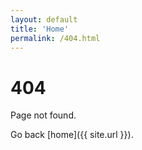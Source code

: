 ```yaml
---
layout: default
title: 'Home'
permalink: /404.html
---
```


# 404

<p class="h2">
Page not found.
</p>

Go back [home]({{ site.url }}).
